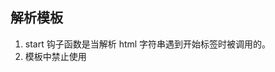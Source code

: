 ## 解析模板
1. start 钩子函数是当解析 html 字符串遇到开始标签时被调用的。
2. 模板中禁止使用 <style> 标签和那些没有指定 type 属性或 type 属性值为 text/javascript 的 <script> 标签。
3. 在 start 钩子函数中会调用前置处理函数，这些前置处理函数都放在 preTransforms 数组中，这么做的目的是为不同平台提供对应平台下的解析工作。
4. 前置处理函数执行完之后会调用一系列 process* 函数继续对元素描述对象进行加工。
5. 通过判断 root 是否存在来判断当前解析的元素是否为根元素。
6. slot 标签和 template 标签不能作为根元素，并且根元素不能使用 v-for 指令。
7. 可以定义多个根元素，但必须使用 v-if、v-else-if 以及 v-else 保证有且仅有一个根元素被渲染。
8. 构建 AST 并建立父子级关系是在 start 钩子函数中完成的，每当遇到非一元标签，会把它存到 currentParent 变量中，当解析该标签的子节点时通过访问 currentParent 变量获取父级元素。
9. 如果一个元素使用了 v-else-if 或 v-else 指令，则该元素不会作为子节点，而是会被添加到相符的使用了 v-if 指令的元素描述对象的 ifConditions 数组中。
10. 如果一个元素使用了 slot-scope 特性，则该元素也不会作为子节点，它会被添加到父级元素描述对象的 scopedSlots 属性中。
11. 对于没有使用条件指令或 slot-scope 特性的元素，会正常建立父子级关系。

## v-for指令
1. 如果 v-for 指令的值为 'obj in list'，则 alias 的值为字符串 'obj'
2. 如果 v-for 指令的值为 '(obj, index) in list'，则 alias 的值为字符串 'obj, index'
3. 如果 v-for 指令的值为 '(obj, key, index) in list'，则 alias 的值为字符串 'obj, key, index'
4. 如果 alias 字符串的值为 'obj'，则匹配结果 iteratorMatch 常量的值为 null
5. 如果 alias 字符串的值为 'obj, index'，则匹配结果 iteratorMatch 常量的值是一个包含两个元素的数组：[', index', 'index']
6. 如果 alias 字符串的值为 'obj, key, index'，则匹配结果 iteratorMatch 常量的值是一个包含三个元素的数组：[', key, index', 'key'， 'index']

## v-if指令
1. 如果标签使用了 v-if 指令，则该标签的元素描述对象的 el.if 属性存储着 v-if 指令的属性值
2. 如果标签使用了 v-else 指令，则该标签的元素描述对象的 el.else 属性值为 true
3. 如果标签使用了 v-else-if 指令，则该标签的元素描述对象的 el.elseif 属性存储着 v-else-if 指令的属性值
4. 如果标签使用了 v-if 指令，则该标签的元素描述对象的 ifConditions 数组中包含“自己”
5. 如果标签使用了 v-else 或 v-else-if 指令，则该标签的元素描述对象会被添加到与之相符的带有 v-if 指令的元素描述对象的 ifConditions 数组中。

## 判断管道符
1. 不在 '' "" `` // 中
2. 当前字符所对应的 ASCII 码必须是 0x7C，即当前字符必须是管道符。
3. 该字符的后一个字符不能是管道符。
4. 该字符的前一个字符不能是管道符。
5. 该字符不能处于花括号、方括号、圆括号之内

## 判断ref属性
1. 该标签的元素描述对象会被添加 el.ref 属性，该属性为解析后生成的表达式字符串，与 el.key 类似。
2. 该标签的元素描述对象会被添加 el.refInFor 属性，它是一个布尔值，用来标识当前元素的 ref 属性是否在 v-for 指令之内使用。

## 解析 slot
1. 对于 <slot> 标签，会为其元素描述对象添加 el.slotName 属性，属性值为该标签 name 属性的值，并且 name 属性可以是绑定的。
2. 对于 <template> 标签，会优先获取并使用该标签 scope 属性的值，如果获取不到则会获取 slot-scope 属性的值，并将获取到的值赋值给元素描述对象的 el.slotScope 属性，注意 scope 属性和 slot-scope 属性不能是绑定的。
3. 对于其他标签，会尝试获取 slot-scope 属性的值，并将获取到的值赋值给元素描述对象的 el.slotScope 属性。
4. 对于非 <slot> 标签，会尝试获取该标签的 slot 属性，并将获取到的值赋值给元素描述对象的 el.slotTarget 属性。如果一个标签使用了 slot 属性但却没有给定相应的值，则该标签元素描述对象的 el.slotTarget 属性值为字符串 '"default"'

## v-bind指令
1. 任何绑定的属性，最终要么会被添加到元素描述对象的 el.attrs 数组中，要么就被添加到元素描述对象的 el.props 数组中。
2. 对于使用了 .sync 修饰符的绑定属性，还会在元素描述对象的 el.events 对象中添加名字为 'update:${驼峰化的属性名}' 的事件